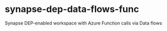 # synapse-dep-data-flows-func
Synapse DEP-enabled workspace with Azure Function calls via Data flows
